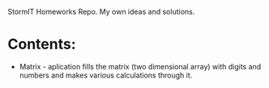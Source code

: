 StormIT Homeworks Repo.
My own ideas and solutions.

# Contents:
 - Matrix - aplication fills the matrix (two dimensional array) with digits and numbers and makes various calculations through it.
